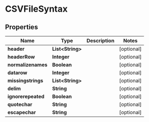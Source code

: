 

# CSVFileSyntax

## Properties

Name | Type | Description | Notes
------------ | ------------- | ------------- | -------------
**header** | **List&lt;String&gt;** |  |  [optional]
**headerRow** | **Integer** |  |  [optional]
**normalizenames** | **Boolean** |  |  [optional]
**datarow** | **Integer** |  |  [optional]
**missingstrings** | **List&lt;String&gt;** |  |  [optional]
**delim** | **String** |  |  [optional]
**ignorerepeated** | **Boolean** |  |  [optional]
**quotechar** | **String** |  |  [optional]
**escapechar** | **String** |  |  [optional]



